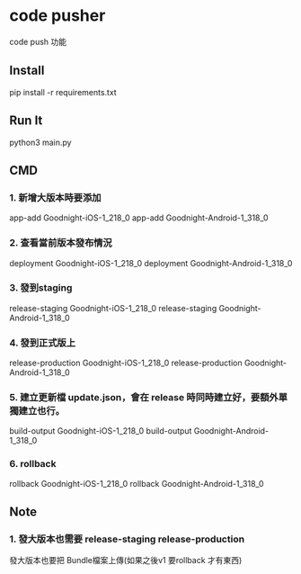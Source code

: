 # code pusher
code push 功能

## Install
pip install -r requirements.txt

## Run It
python3 main.py

## CMD
### 1. 新增大版本時要添加
app-add Goodnight-iOS-1_218_0
app-add Goodnight-Android-1_318_0

### 2. 查看當前版本發布情況
deployment Goodnight-iOS-1_218_0
deployment Goodnight-Android-1_318_0

### 3. 發到staging
release-staging Goodnight-iOS-1_218_0
release-staging Goodnight-Android-1_318_0

### 4. 發到正式版上
release-production Goodnight-iOS-1_218_0
release-production Goodnight-Android-1_318_0

### 5. 建立更新檔 update.json，會在 release 時同時建立好，要額外單獨建立也行。
build-output Goodnight-iOS-1_218_0
build-output Goodnight-Android-1_318_0

### 6. rollback
rollback Goodnight-iOS-1_218_0
rollback Goodnight-Android-1_318_0

## Note
### 1. 發大版本也需要 release-staging release-production
發大版本也要把 Bundle檔案上傳(如果之後v1 要rollback 才有東西)

